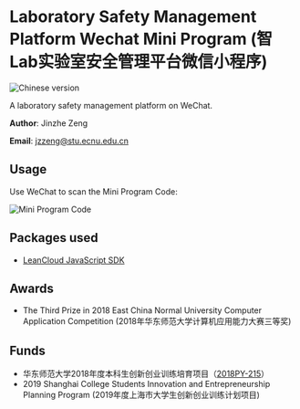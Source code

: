 # Laboratory Safety Management Platform Wechat Mini Program (智Lab实验室安全管理平台微信小程序)
![Chinese version](https://jaywcjlove.github.io/sb/lang/chinese.svg)

A laboratory safety management platform on WeChat.

**Author**: Jinzhe Zeng

**Email**: jzzeng@stu.ecnu.edu.cn

## Usage
Use WeChat to scan the Mini Program Code:

![Mini Program Code](https://i.loli.net/2018/07/06/5b3f710d4a55c.jpg)

## Packages used
* [LeanCloud JavaScript SDK](https://releases.leanapp.cn/#/leancloud/javascript-sdk/releases)

## Awards
* The Third Prize in 2018 East China Normal University Computer Application Competition (2018年华东师范大学计算机应用能力大赛三等奖)

## Funds
* 华东师范大学2018年度本科生创新创业训练培育项目（[2018PY-215](http://www.cxcy.ecnu.edu.cn/s/463/t/1203/93/6b/info168811.htm)）
* 2019 Shanghai College Students Innovation and Entrepreneurship Planning Program (2019年度上海市大学生创新创业训练计划项目)
